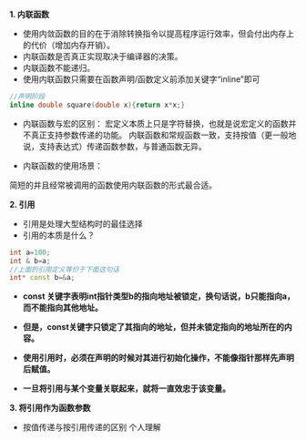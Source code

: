 **1. 内联函数**

- 使用内敛函数的目的在于消除转换指令以提高程序运行效率，但会付出内存上的代价（增加内存开销）。
- 内联函数是否真正实现取决于编译器的决策。
- 内联函数不能递归。
- 使用内联函数只需要在函数声明/函数定义前添加关键字“inline”即可
```c++
//声明阶段
inline double square(double x){return x*x;}
```

- 内联函数与宏的区别：
宏定义本质上只是字符替换，也就是说宏定义的函数并不真正支持参数传递的功能。
内联函数和常规函数一致，支持按值（更一般地说，支持表达式）传递函数参数，与普通函数无异。

- 内联函数的使用场景：

简短的并且经常被调用的函数使用内联函数的形式最合适。

**2. 引用**
- 引用是处理大型结构时的最佳选择
- 引用的本质是什么？
```C++
int a=100;
int & b=a;
//上面的引用定义等价于下面这句话
int* const b=&a;
```
- **const 关键字表明int指针类型b的指向地址被锁定，换句话说，b只能指向a，而不能指向其他地址。**

- **但是，const关键字只锁定了其指向的地址，但并未锁定指向的地址所在的内容。**
- **使用引用时，必须在声明的时候对其进行初始化操作，不能像指针那样先声明后赋值。**
- **一旦将引用与某个变量关联起来，就将一直效忠于该变量。**


**3. 将引用作为函数参数**
- 按值传递与按引用传递的区别
个人理解

